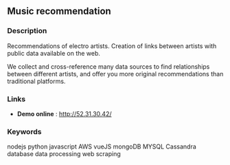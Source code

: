 ## Music recommendation

### Description

Recommendations of electro artists. Creation of links between artists with public data available on the web. 

We collect and cross-reference many data sources to find relationships between different artists, and offer you more original recommendations than traditional platforms.

### Links

<ul>
  <li><b>Demo online</b> : <a class="link" target="_blank" href="http://52.31.30.42/">http://52.31.30.42/</a></li>
</ul>


### Keywords

<span class="keyword">nodejs</span>
<span class="keyword">python</span>
<span class="keyword">javascript</span> 
<span class="keyword">AWS</span>
<span class="keyword">vueJS</span>
<span class="keyword">mongoDB</span> 
<span class="keyword">MYSQL</span>
<span class="keyword">Cassandra</span> 
<span class="keyword">database</span> 
<span class="keyword">data processing</span> 
<span class="keyword">web scraping</span>
